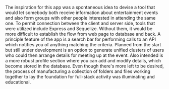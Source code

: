 The inspiration for this app was a spontaneous idea to devise a tool that would let somebody both receive information about entertainment events and also form groups with other people interested in attending the same one. To permit connection between the client and server side, tools that were utilized include Express and Sequelize. Without them, it would be more difficult to establish the flow from web page to database and back. 
A principle feature of the app is a search bar for performing calls to an API which notifies you of anything matching the criteria. Planned from the start but still under development is an option to generate unified clusters of users who could then arrange details for meeting up at the event. Also intended is a more robust profile section where you can add and modify details, which become stored in the database. Even though there's more left to be desired, the process of manufacturing a collection of folders and files working together to lay the foundation for full-stack activity was illuminating and educational. 
